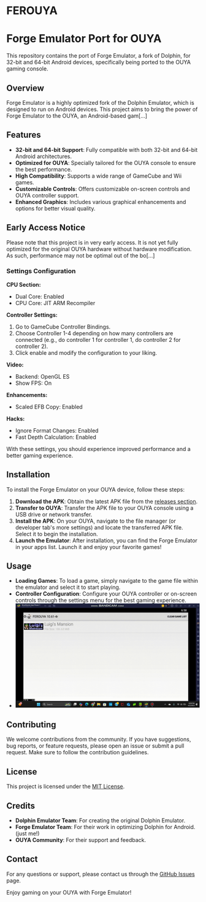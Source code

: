 # FEROUYA
# Forge Emulator Port for OUYA

This repository contains the port of Forge Emulator, a fork of Dolphin, for 32-bit and 64-bit Android devices, specifically being ported to the OUYA gaming console.


## Overview

Forge Emulator is a highly optimized fork of the Dolphin Emulator, which is designed to run on Android devices. This project aims to bring the power of Forge Emulator to the OUYA, an Android-based gam[...]

## Features

- **32-bit and 64-bit Support**: Fully compatible with both 32-bit and 64-bit Android architectures.
- **Optimized for OUYA**: Specially tailored for the OUYA console to ensure the best performance.
- **High Compatibility**: Supports a wide range of GameCube and Wii games.
- **Customizable Controls**: Offers customizable on-screen controls and OUYA controller support.
- **Enhanced Graphics**: Includes various graphical enhancements and options for better visual quality.

## Early Access Notice

Please note that this project is in very early access. It is not yet fully optimized for the original OUYA hardware without hardware modification. As such, performance may not be optimal out of the bo[...]

### Settings Configuration

**CPU Section:**
- Dual Core: Enabled
- CPU Core: JIT ARM Recompiler

**Controller Settings:**
1. Go to GameCube Controller Bindings.
2. Choose Controller 1-4 depending on how many controllers are connected (e.g., do controller 1 for controller 1, do controller 2 for controller 2).
3. Click enable and modify the configuration to your liking.

**Video:**
- Backend: OpenGL ES
- Show FPS: On

**Enhancements:**
- Scaled EFB Copy: Enabled

**Hacks:**
- Ignore Format Changes: Enabled
- Fast Depth Calculation: Enabled

With these settings, you should experience improved performance and a better gaming experience.

## Installation

To install the Forge Emulator on your OUYA device, follow these steps:

1. **Download the APK**: Obtain the latest APK file from the [releases section](https://github.com/BOZOAHH/FEROUYA/releases).
2. **Transfer to OUYA**: Transfer the APK file to your OUYA console using a USB drive or network transfer.
3. **Install the APK**: On your OUYA, navigate to the file manager (or developer tab's more settings) and locate the transferred APK file. Select it to begin the installation.
4. **Launch the Emulator**: After installation, you can find the Forge Emulator in your apps list. Launch it and enjoy your favorite games!

## Usage

- **Loading Games**: To load a game, simply navigate to the game file within the emulator and select it to start playing.
- **Controller Configuration**: Configure your OUYA controller or on-screen controls through the settings menu for the best gaming experience.
- ![Controller Tutorial.](https://github.com/BOZOAHH/FEROUYA/blob/main/bandicam%202025-04-02%2018-58-37-735%20(online-video-cutter.com).gif)

## Contributing

We welcome contributions from the community. If you have suggestions, bug reports, or feature requests, please open an issue or submit a pull request. Make sure to follow the contribution guidelines.

## License

This project is licensed under the [MIT License](LICENSE).

## Credits

- **Dolphin Emulator Team**: For creating the original Dolphin Emulator.
- **Forge Emulator Team**: For their work in optimizing Dolphin for Android. (just me!)
- **OUYA Community**: For their support and feedback.

## Contact

For any questions or support, please contact us through the [GitHub Issues](https://github.com/BOZOAHH/FEROUYA/issues) page.

Enjoy gaming on your OUYA with Forge Emulator!
